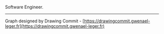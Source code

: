 Software Engineer.

---

Graph designed by Drawing Commit - [https://drawingcommit.gwenael-leger.fr](https://drawingcommit.gwenael-leger.fr)
